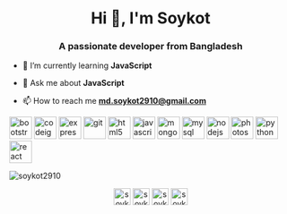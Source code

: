 <h1 align="center">Hi 👋, I'm Soykot</h1>
<h3 align="center">A passionate developer from Bangladesh</h3>

- 🌱 I’m currently learning **JavaScript**

- 💬 Ask me about **JavaScript**

- 📫 How to reach me **md.soykot2910@gmail.com**

<p align="left"><img src="https://devicons.github.io/devicon/devicon.git/icons/bootstrap/bootstrap-plain.svg" alt="bootstrap" width="40" height="40"/> <img src="https://cdn.worldvectorlogo.com/logos/codeigniter.svg" alt="codeigniter" width="40" height="40"/> <img src="https://devicons.github.io/devicon/devicon.git/icons/express/express-original-wordmark.svg" alt="express" width="40" height="40"/> <img src="https://www.vectorlogo.zone/logos/git-scm/git-scm-icon.svg" alt="git" width="40" height="40"/> <img src="https://devicons.github.io/devicon/devicon.git/icons/html5/html5-original-wordmark.svg" alt="html5" width="40" height="40"/> <img src="https://devicons.github.io/devicon/devicon.git/icons/javascript/javascript-original.svg" alt="javascript" width="40" height="40"/> <img src="https://devicons.github.io/devicon/devicon.git/icons/mongodb/mongodb-original-wordmark.svg" alt="mongodb" width="40" height="40"/> <img src="https://devicons.github.io/devicon/devicon.git/icons/mysql/mysql-original-wordmark.svg" alt="mysql" width="40" height="40"/> <img src="https://devicons.github.io/devicon/devicon.git/icons/nodejs/nodejs-original-wordmark.svg" alt="nodejs" width="40" height="40"/> <img src="https://devicons.github.io/devicon/devicon.git/icons/photoshop/photoshop-plain.svg" alt="photoshop" width="40" height="40"/> <img src="https://devicons.github.io/devicon/devicon.git/icons/python/python-original.svg" alt="python" width="40" height="40"/> <img src="https://devicons.github.io/devicon/devicon.git/icons/react/react-original-wordmark.svg" alt="react" width="40" height="40"/></p><p><img align="center" src="https://github-readme-stats.vercel.app/api/top-langs/?username=soykot2910&layout=compact&hide=html" alt="soykot2910" /></p>

<p align="center">
<a href="https://twitter.com/soykot2910" target="blank"><img align="center" src="https://cdn.jsdelivr.net/npm/simple-icons@3.0.1/icons/twitter.svg" alt="soykot2910" height="30" width="30" /></a>
<a href="https://linkedin.com/in/soykot2910" target="blank"><img align="center" src="https://cdn.jsdelivr.net/npm/simple-icons@3.0.1/icons/linkedin.svg" alt="soykot2910" height="30" width="30" /></a>
<a href="https://fb.com/soykot2910" target="blank"><img align="center" src="https://cdn.jsdelivr.net/npm/simple-icons@3.0.1/icons/facebook.svg" alt="soykot2910" height="30" width="30" /></a>
<a href="https://instagram.com/soykot2910" target="blank"><img align="center" src="https://cdn.jsdelivr.net/npm/simple-icons@3.0.1/icons/instagram.svg" alt="soykot2910" height="30" width="30" /></a>
</p>
